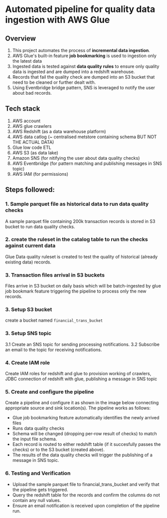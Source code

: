 # Automated pipeline for quality data ingestion with AWS Glue


## Overview
1. This project automates the process of **incremental data ingestion**.
2. AWS Glue's built-in feature **job bookmarking** is used to ingestion only the latest data
3. Ingested data is tested against **data quality rules** to ensure only quality data is ingested and are dumped into a redshift warehouse.
4. Records that fail the quality check are dumped into an S3 bucket that need to be cleaned or further dealt with.
5. Using Eventbridge bridge pattern, SNS is leveraged to notify the user about bad records.


## Tech stack
1. AWS account
2. AWS glue crawlers
3. AWS Redshift (as a data warehouse platform)
4. AWS data catlog (~ centralised metstore containing schema BUT NOT THE ACTUAL DATA)
5. Glue low code ETL 
6. AWS S3 (as data lake)
7. Amazon SNS (for nitifying the user about data quality checks)
8. AWS Eventbridge (for pattern matching and publishing messages in SNS topic)
9. AWS IAM (for permissions)


## Steps followed:

### 1. Sample parquet file as historical data to run data quality checks
A sample parquet file containing 200k transaction records is stored in S3 bucket to run data quality checks.

### 2. create the ruleset in the catalog table to run the checks against current data
Glue Data quality ruleset is created to test the quality of historical (already existing data) records.

### 3. Transaction files arrival in S3 buckets
Files arrive in S3 bucket on daily basis which will be batch-ingested by glue job bookmark feature triggering the pipeline to 
process only the new records.

### 3.  Setup S3 bucket
create a bucket named `financial_trans_bucket`

### 3.  Setup SNS topic
3.1 Create an SNS topic for sending processing notifications.
3.2 Subscribe an email to the topic for receiving notifications.

### 4.  Create IAM role
Create IAM roles for redshift and glue to provision working of crawlers, JDBC connection of redshift with glue, publishing a message in SNS topic

### 5.  Create and configure the pipeline
Create a pipeline and configure it as shown in the image below connecting appropriate source and sink location(s).
The pipeline works as follows:
* Glue job bookmarking feature automatically identifies the newly arrived files
* Runs data quality checks
* Schema will be changed (dropping per-row result of checks) to match the input file schema.
* Each record is routed to either redshift table (if it succesfully passes the checks) or to the S3 bucket (created above).
* The results of the data quality checks will trigger the publishing of a message in SNS topic.

### 6. Testing and Verification
* Upload the sample parquet file to financial_trans_bucket and verify that the pipeline gets triggered.
* Query the redshift table for the records and confirm the columns do not contain any null values.
* Ensure an email notification is received upon completion of the pipeline run.













